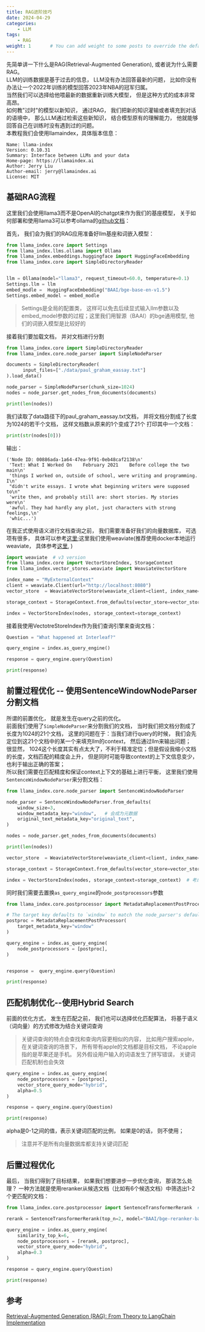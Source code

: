```yaml
---
title: RAG进阶技巧
date: 2024-04-29
categories:
    - LLM
tags:
    - RAG
weight: 1       # You can add weight to some posts to override the default sorting (date descending)
---
```


先简单讲一下什么是RAG(Retrieval-Augmented Generation), 或者说为什么需要RAG。  
LLM的训练数据是基于过去的信息， LLM没有办法回答最新的问题， 比如你没有办法让一个2022年训练的模型回答2023年NBA的冠军归属。  
当然我们可以选择给他喂最新的数据重新训练大模型， 但是这种方式的成本非常高昂。  
如何教"过时"的模型以新知识， 通过RAG， 我们把新的知识灌输或者填充到对话的语境中， 那么LLM通过检索这些新知识， 结合模型原有的理解能力， 他就能够回答自己在训练时没有遇到过的问题。  
本教程我们会使用llamaindex，具体版本信息：  
```
Name: llama-index
Version: 0.10.31
Summary: Interface between LLMs and your data
Home-page: https://llamaindex.ai
Author: Jerry Liu
Author-email: jerry@llamaindex.ai
License: MIT
```

## 基础RAG流程
这里我们会使用llama3而不是OpenAI的chatgpt来作为我们的基座模型， 关于如何部署和使用llama3可以参考ollama的[github文档](https://github.com/ollama/ollama)：

首先， 我们会为我们的RAG应用准备好llm基座和词嵌入模型：
```python
from llama_index.core import Settings
from llama_index.llms.ollama import Ollama
from llama_index.embeddings.huggingface import HuggingFaceEmbedding
from llama_index.core import SimpleDirectoryReader


llm = Ollama(model="llama3", request_timeout=60.0, temperature=0.1)
Settings.llm = llm
embed_modle =  HuggingFaceEmbedding("BAAI/bge-base-en-v1.5")
Settings.embed_model = embed_modle
```
> Settings是全局的配置类， 这样可以免去后续显式输入llm参数以及embed_model参数的过程；这里我们用智源（BAAI）的bge通用模型, 他们的词嵌入模型是比较好的

接着我们要加载文档， 并对文档进行分割
```python
from llama_index.core import SimpleDirectoryReader
from llama_index.core.node_parser import SimpleNodeParser

documents = SimpleDirectoryReader(
      input_files=["./data/paul_graham_eassay.txt"]
).load_data()

node_parser = SimpleNodeParser(chunk_size=1024)
nodes = node_parser.get_nodes_from_documents(documents)

print(len(nodes))
```
我们读取了data路径下的paul_graham_eassay.txt文档， 并将文档分割成了长度为1024的若干个文档， 这样文档数从原来的1个变成了21个
打印其中一个文档：
```python
print(str(nodes[0]))
```
输出：
```
('Node ID: 00886ada-1a64-47ea-9f91-0eb48caf2138\n'
 'Text: What I Worked On    February 2021    Before college the two main\n'
 'things I worked on, outside of school, were writing and programming. I\n'
 "didn't write essays. I wrote what beginning writers were supposed to\n"
 'write then, and probably still are: short stories. My stories were\n'
 'awful. They had hardly any plot, just characters with strong feelings,\n'
 'whic...')
```

在我正式使用语义进行文档查询之前， 我们需要准备好我们的向量数据库， 可选项有很多， 具体可以参考[这里](https://docs.llamaindex.ai/en/stable/community/integrations/vector_stores/);这里我们使用weaviate(推荐使用docker本地运行weaviate， 具体参考[这里](https://weaviate.io/developers/weaviate/installation/docker-compose), )
```python
import weaviate  # v3 version
from llama_index.core import VectorStoreIndex, StorageContext
from llama_index.vector_stores.weaviate import WeaviateVectorStore

index_name = "MyExternalContext"
client = weaviate.Client(url="http://localhost:8080")
vector_store  = WeaviateVectorStore(weaviate_client=client, index_name=index_name)

storage_context = StorageContext.from_defaults(vector_store=vector_store)

index = VectorStoreIndex(nodes, storage_context=storage_context)
```
接着我使用VectotreStoreIndex作为我们查询引擎来查询文档：
```python
Question = "What happened at Interleaf?"

query_engine = index.as_query_engine()

response = query_engine.query(Question)

print(response)
```


## 前置过程优化 -- 使用SentenceWindowNodeParser分割文档
所谓的前置优化， 就是发生在query之前的优化。  
前面我们使用了`SimpleNodeParser`来分割我们的文档， 当时我们把文档分割成了长度为1024的21个文档， 这里的问题在于：当我们进行query的时候， 我们会先定位到这21个文档中的某一个来填充llm的context， 然后通过llm来输出问题；  
很显然， 1024这个长度其实有点太大了，不利于精准定位；但是假设我缩小文档的长度，文档匹配的精度会上升， 但是同时可能导致context的上下文信息变少，也利于输出正确的答案；  
所以我们需要在匹配精度和保证context上下文的基础上进行平衡， 这里我们使用 `SentenceWindowNodeParser`来分割文档：
```python
from llama_index.core.node_parser import SentenceWindowNodeParser

node_parser = SentenceWindowNodeParser.from_defaults(
    window_size=3,
    window_metadata_key="window",   # 会成为元数据
    original_text_metadata_key="original_text",
)

nodes = node_parser.get_nodes_from_documents(documents)

print(len(nodes))

vector_store  = WeaviateVectorStore(weaviate_client=client, index_name=index_name)

storage_context = StorageContext.from_defaults(vector_store=vector_store)

index = VectorStoreIndex(nodes, storage_context=storage_context)  # 考虑文
```
同时我们需要去置换`as_query_engine`的`node_postprocessors`参数
```python
from llama_index.core.postprocessor import MetadataReplacementPostProcessor

# The target key defaults to `window` to match the node_parser's default
postproc = MetadataReplacementPostProcessor(
    target_metadata_key="window"
)

query_engine = index.as_query_engine( 
    node_postprocessors = [postproc],
)


response =  query_engine.query(Question)

print(response)
```
## 匹配机制优化--使用Hybrid Search
前面的优化方式， 发生在匹配之前， 我们也可以选择优化匹配算法， 将基于语义（词向量）的方式修改为结合关键词查询
> 关键词查询的特点会查找和查询内容更相似的内容， 比如用户搜索apple， 在关键词查询的场景下， 所有带有apple的文档都是目标文档， 不论apple指的是苹果还是手机。 另外假设用户输入的词语发生了拼写错误， 关键词匹配机制也会失效

```python
query_engine = index.as_query_engine(
    node_postprocessors = [postproc],
    vector_store_query_mode="hybrid", 
    alpha=0.5
) 

response = query_engine.query(Question)

print(response)
```
alpha是0-1之间的值，表示关键词匹配的比例， 如果是0的话， 则不使用；
> 注意并不是所有向量数据库都支持关键词匹配

## 后置过程优化
最后， 当我们得到了目标结果， 如果我们想要进步一步优化查询， 那该怎么处理？
一种方法就是使用reranker从候选文档（比如有6个候选文档）中筛选出1-2个更匹配的文档：

```python
from llama_index.core.postprocessor import SentenceTransformerRerank  # 计算相似度

rerank = SentenceTransformerRerank(top_n=2, model="BAAI/bge-reranker-base")

query_engine = index.as_query_engine(
    similarity_top_k=6,
    node_postprocessors = [rerank, postproc],
    vector_store_query_mode="hybrid", 
    alpha=0.3
)

response = query_engine.query(Question)

print(response)
```

## 参考
[Retrieval-Augmented Generation (RAG): From Theory to LangChain Implementation](https://towardsdatascience.com/retrieval-augmented-generation-rag-from-theory-to-langchain-implementation-4e9bd5f6a4f2)
